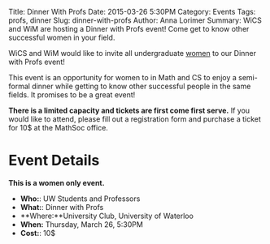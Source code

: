 Title: Dinner With Profs
Date: 2015-03-26 5:30PM
Category: Events
Tags: profs, dinner
Slug: dinner-with-profs
Author: Anna Lorimer
Summary: WiCS and WiM are hosting a Dinner with Profs event! Come get to know other successful women in your field. 

WiCS and WiM would like to invite all undergraduate
[women](http://wics.uwaterloo.ca/faq/) to our Dinner with Profs event!

This event is an opportunity for women to in Math and CS to enjoy a semi-formal
dinner while getting to know other successful people in the same fields. It
promises to be a great event!

**There is a limited capacity and tickets are first come first serve.** If you
would like to attend, please fill out a registration form and purchase a ticket for 10$ at the MathSoc office.

# Event Details #

**This is a women only event.**

+ **Who:**: UW Students and Professors  
+ **What:**: Dinner with Profs 
+ **Where:**University Club, University of Waterloo 
+ **When:** Thursday, March 26, 5:30PM
+ **Cost:**: 10$

